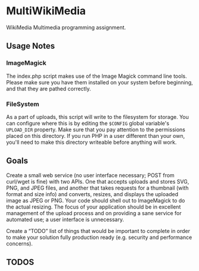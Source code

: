 MultiWikiMedia
==============

WikiMedia Multimedia programming assignment.


Usage Notes
-----------

### ImageMagick ###
The index.php script makes use of the Image Magick command line tools. Please make sure you have them installed on your system before beginning, and that they are pathed correctly.

### FileSystem ###
As a part of uploads, this script will write to the filesystem for storage. You can configure where this is by editing the `$CONFIG` global variable's `UPLOAD_DIR` property. Make sure that you pay attention to the permissions placed on this directory. If you run PHP in a user different than your own, you'll need to make this directory writeable before anything will work.

Goals
-----
 Create a small web service (no user interface necessary; POST from curl/wget is fine) with two APIs. One that accepts uploads and stores SVG, PNG, and JPEG files, and another that takes requests for a thumbnail (with format and size info) and converts, resizes, and displays the uploaded image as JPEG or PNG. Your code should shell out to ImageMagick to do the actual resizing. The focus of your application should be in excellent management of the upload process and on providing a sane service for automated use; a user interface is unnecessary.

Create a “TODO” list of things that would be important to complete in order to make your solution fully production ready (e.g. security and performance concerns).


TODOS
-----